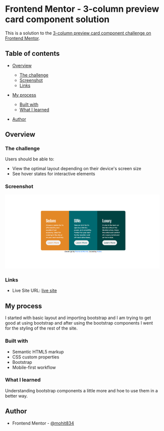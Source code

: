 # Frontend Mentor - 3-column preview card component solution

This is a solution to the [3-column preview card component challenge on Frontend Mentor](https://www.frontendmentor.io/challenges/3column-preview-card-component-pH92eAR2-).

## Table of contents

- [Overview](#overview)
  - [The challenge](#the-challenge)
  - [Screenshot](#screenshot)
  - [Links](#links)
- [My process](#my-process)
  - [Built with](#built-with)
  - [What I learned](#what-i-learned)

- [Author](#author)


## Overview

### The challenge

Users should be able to:

- View the optimal layout depending on their device's screen size
- See hover states for interactive elements

### Screenshot

![](./Screenshot.png)



### Links

- Live Site URL: [live site](https://mohit834.github.io/3-column-preview-card/)

## My process
  I started with basic layout and importing bootstrap and I am trying to get good at using bootstrap and after using the bootstrap components I went for the styling of the rest of the site.
  
### Built with

- Semantic HTML5 markup
- CSS custom properties
- Bootstrap
- Mobile-first workflow

### What I learned

Understanding bootstrap components a little more and hoe to use them in a better way.



## Author

- Frontend Mentor - [@mohit834](https://www.frontendmentor.io/profile/mohit834)

